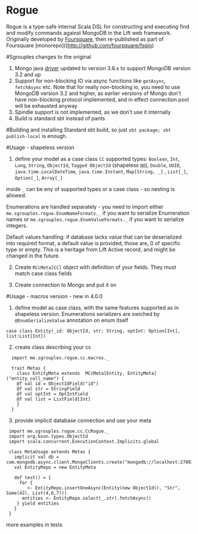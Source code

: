 # Rogue

Rogue is a type-safe internal Scala DSL for constructing and executing find and modify commands against
MongoDB in the Lift web framework. Originally developed by [Foursquare](http://github.com/foursquare/rogue), then re-published 
as part of Foursquare [monorepo]((http://github.com/foursquare/fsqio)

#Sgrouples changes to the original

1. Mongo java [driver](http://mongodb.github.io/mongo-java-driver/) updated to version 3.6.x to support MongoDB version 3.2 and up
2. Support for non-blocking IO via async functions like `getAsync`, `fetchAsync` etc.
   Note that for really non-blocking io, you need to use MongoDB version 3.2 and higher, as earlier versions of Mongo don't have non-blocking protocol implemented, and in effect connection pool will be exhausted anyway
3. Spindle support is not implemented, as we don't use it internally
4. Build is standard sbt instead of pants

#Building and installing
Standard sbt build, so just `sbt package; sbt publish-local` is enough. 


#Usage - shapeless version
1. define your model as a case class `CC`
supported types:
 `Boolean`, `Int`, `Long`, `String`, `ObjectId`, `Tagged ObjectId` (shapeless `@@`), `Double`, `UUID`, `java.time.LocalDateTime`, `java.time.Instant`,
 `Map[String, _]` , `List[_]`, `Option[_]`, `Array[_]`

inside `_` can be eny of supported types or a case class - so nesting is allowed.

Enumerations are handled separately - you need to import either `me.sgrouples.rogue.EnumNameFormats._` if you want to serialize Enumeration names or
 `me.sgrouples.rogue.EnumValueFormats._` if you want to serialize integers.


Default values handling: if database lacks value that can be deserialized into required format, a default value is provided, those are, 0 of specific type or empty. This is
a heritage from Lift Active record, and might be changed in the future.

2. Create `RCcMeta[CC]` object with definition of your fields. They must match case class fields

3. Create connection to Mongo and put it on

#Usage - macros version - new in 4.0.0

1. define model as case class, with the same features supported as in shapeless version.
Enumerations serializers are swiched by `@EnumSerializeValue` annotation on enum itself
```
case class Entity(_id: ObjectId, str: String, optInt: Option[Int], list:List[Int])
```
2. create class describing your cc
```
  import me.sgrouples.rogue.cc.macros._

  trait Metas {
    class EntityMeta extends  MCcMeta[Entity, EntityMeta]("entity_coll_name") {
    @f val id = ObjectIdField("id")
    @f val str = StringField
    @f val optInt = OptIntField
    @f val list = ListField[Int]
    }
  }

```
3. provide implicit database connection and use your meta
```
 import me.sgrouples.rogue.cc.CcRogue._
 import org.bson.types.ObjectId
 import scala.concurrent.ExecutionContext.Implicits.global

 class MetaUsage extends Metas {
   implicit val db =  com.mongodb.async.client.MongoClients.create("mongodb://localhost:27001")
   val EntityRepo = new EntityMeta

   def test() = {
     for {
      _ <- EntityRepo.insertOneAsync(Entity(new ObjectId(), "Str", Some(42), List(4,6,7)))
      entities <- EntityRepo.select(_.str).fetchAsync()
    } yield entities
   }
 }
```
more examples in tests

